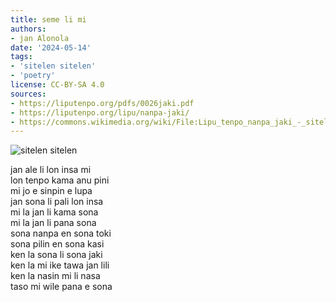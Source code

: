 ```yaml
---
title: seme li mi
authors:
- jan Alonola
date: '2024-05-14'
tags:
- 'sitelen sitelen'
- 'poetry'
license: CC-BY-SA 4.0
sources:
- https://liputenpo.org/pdfs/0026jaki.pdf
- https://liputenpo.org/lipu/nanpa-jaki/
- https://commons.wikimedia.org/wiki/File:Lipu_tenpo_nanpa_jaki_-_sitelen_sitelen.png
---
```


![sitelen sitelen](https://upload.wikimedia.org/wikipedia/commons/7/70/Lipu_tenpo_nanpa_jaki_-_sitelen_sitelen.png)

jan ale li lon insa mi  
lon tenpo kama anu pini  
mi jo e sinpin e lupa  
jan sona li pali lon insa  
mi la jan li kama sona  
mi la jan li pana sona  
sona nanpa en sona toki  
sona pilin en sona kasi  
ken la sona li sona jaki  
ken la mi ike tawa jan lili  
ken la nasin mi li nasa  
taso mi wile pana e sona